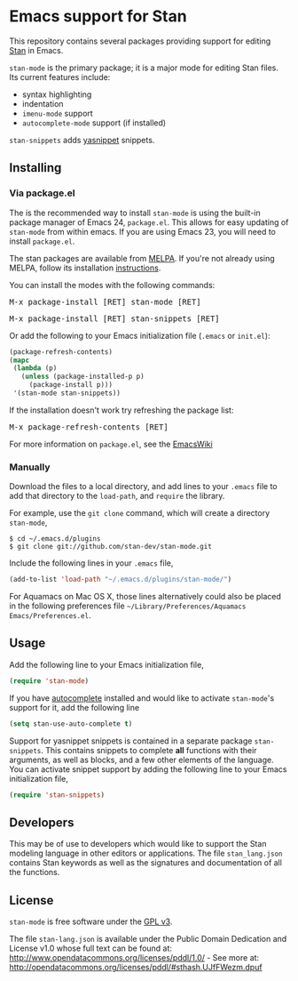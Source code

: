# Emacs support for Stan

This repository contains several packages providing support for editing [Stan](https://code.google.com/p/stan/) in Emacs.

`stan-mode` is the primary package; it is a major mode for editing Stan files.
Its current features include:

- syntax highlighting
- indentation
- `imenu-mode` support
- `autocomplete-mode` support (if installed)

`stan-snippets` adds [yasnippet](https://github.com/capitaomorte/yasnippet) snippets.


## Installing

### Via package.el

The is the recommended way to install `stan-mode` is using the built-in package manager of Emacs 24, `package.el`. This allows for easy updating of `stan-mode` from within emacs.
If you are using Emacs 23, you will need to install `package.el`.

The stan packages are available from [MELPA](http://melpa.milkbox.net).
If you're not already using MELPA, follow its installation [instructions](http://melpa.milkbox.net/#/getting-started).

You can install the modes with the following commands:

<kbd>M-x package-install [RET] stan-mode [RET]</kbd>

<kbd>M-x package-install [RET] stan-snippets [RET]</kbd>

Or add the following to your Emacs initialization file (`.emacs` or `init.el`):

```el
(package-refresh-contents)
(mapc
 (lambda (p)
   (unless (package-installed-p p)
     (package-install p)))
 '(stan-mode stan-snippets))
```

If the installation doesn't work try refreshing the package list:

<kbd>M-x package-refresh-contents [RET]</kbd>

For more information on `package.el`, see the
[EmacsWiki](http://emacswiki.org/emacs/ELPA)

### Manually

Download the files to a local directory, and add lines to your `.emacs` file to add that directory to the `load-path`, and `require` the library.

For example, use the `git clone` command, which will create a directory `stan-mode`,
```console
$ cd ~/.emacs.d/plugins
$ git clone git://github.com/stan-dev/stan-mode.git
```

Include the following lines in your `.emacs` file,
```el
(add-to-list 'load-path "~/.emacs.d/plugins/stan-mode/")
```

For Aquamacs on Mac OS X, those lines alternatively could also be placed in the following preferences file `~/Library/Preferences/Aquamacs Emacs/Preferences.el`.

## Usage

Add the following line to your Emacs initialization file,
```el
(require 'stan-mode)
```
If you have [autocomplete](http://cx4a.org/software/auto-complete/) installed and would like to activate `stan-mode`'s support for it, add the following line
```el
(setq stan-use-auto-complete t)
```

Support for yasnippet snippets is contained in a separate package ``stan-snippets``.
This contains snippets to complete **all** functions with their arguments, as well as blocks, and a few other elements of the language.
You can activate snippet support by adding the following line to your Emacs initialization file,
```el
(require 'stan-snippets)
```


## Developers

This may be of use to developers which would like to support the Stan modeling language in other editors or applications.
The file `stan_lang.json` contains Stan keywords as well as the signatures and documentation of all the functions.

## License

`stan-mode` is free software under the [GPL v3](http://www.gnu.org/licenses/gpl-3.0.html).

The file `stan-lang.json` is available under the Public Domain Dedication and License v1.0 whose full text can be found at: http://www.opendatacommons.org/licenses/pddl/1.0/ - See more at: http://opendatacommons.org/licenses/pddl/#sthash.UJfFWezm.dpuf

<!--  LocalWords:  stan imenu yasnippet flymake MELPA kbd RET init '
 -->
<!--  LocalWords:  mapc EmacsWiki cd 'load 'stan 'flymake Aquamacs 
 -->
<!--  LocalWords:  GPL stanc ' 'load 'stan autocomplete setq 'flymake
 -->
<!--  LocalWords:  lang json el emacs
 -->
